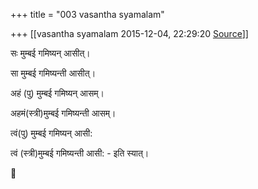 +++
title = "003 vasantha syamalam"

+++
[[vasantha syamalam	2015-12-04, 22:29:20 [Source](https://groups.google.com/g/samskrita/c/9FoFI_nxeGQ)]]



सः मुम्बई गमिष्यन् आसीत्।

सा मुम्बई गमिष्यन्ती आसीत्।

अहं (पु) मुम्बई गमिष्यन् आसम्।

अहमं(स्त्री)मुम्बई गमिष्यन्ती आसम्।

त्वं(पु) मुम्बई गमिष्यन् आसी:

त्वं (स्त्री)मुम्बई गमिष्यन्ती आसी: - इति स्यात्।  

  



